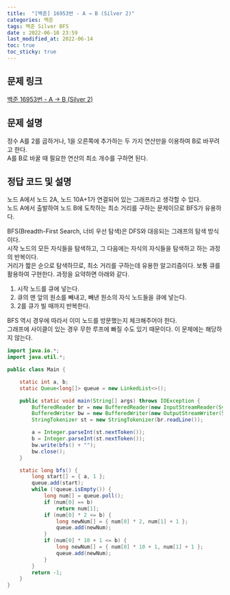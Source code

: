 ```yaml
---
title:  "[백준] 16953번 - A → B (Silver 2)"
categories: 백준
tags: 백준 Silver BFS
date : 2022-06-10 23:59
last_modified_at: 2022-06-14
toc: true
toc_sticky: true
---
```


## 문제 링크

[백준 16953번 - A $\rightarrow$ B (Silver 2)](https://www.acmicpc.net/problem/16953)

## 문제 설명

정수 A를 2를 곱하거나, 1을 오른쪽에 추가하는 두 가지 연산만을 이용하여 B로 바꾸려고 한다.  
A를 B로 바꿀 때 필요한 연산의 최소 개수를 구하면 된다.

## 정답 코드 및 설명

노드 A에서 노드 2A, 노드 10A+1가 연결되어 있는 그래프라고 생각할 수 있다.  
노드 A에서 출발하여 노드 B에 도착하는 최소 거리를 구하는 문제이므로 BFS가 유용하다.

BFS(Breadth-First Search, 너비 우선 탐색)은 DFS와 대응되는 그래프의 탐색 방식이다.  
시작 노드의 모든 자식들을 탐색하고, 그 다음에는 자식의 자식들을 탐색하고 하는 과정의 반복이다.  
거리가 짧은 순으로 탐색하므로, 최소 거리를 구하는데 유용한 알고리즘이다.
보통 큐를 활용하여 구현한다. 과정을 요약하면 아래와 같다.

1. 시작 노드를 큐에 넣는다.
2. 큐의 맨 앞의 원소를 빼내고, 빼낸 원소의 자식 노드들을 큐에 넣는다.
3. 2를 큐가 빌 때까지 반복한다.

BFS 역시 경우에 따라서 이미 노드를 방문했는지 체크해주어야 한다.  
그래프에 사이클이 있는 경우 무한 루프에 빠질 수도 있기 때문이다. 이 문제에는 해당하지 않는다.

```java
import java.io.*;
import java.util.*;

public class Main {

    static int a, b;
    static Queue<long[]> queue = new LinkedList<>();

    public static void main(String[] args) throws IOException {
        BufferedReader br = new BufferedReader(new InputStreamReader(System.in));
        BufferedWriter bw = new BufferedWriter(new OutputStreamWriter(System.out));
        StringTokenizer st = new StringTokenizer(br.readLine());

        a = Integer.parseInt(st.nextToken());
        b = Integer.parseInt(st.nextToken());
        bw.write(bfs() + "");
        bw.close();
    }

    static long bfs() {
        long start[] = { a, 1 };
        queue.add(start);
        while (!queue.isEmpty()) {
            long num[] = queue.poll();
            if (num[0] == b)
                return num[1];
            if (num[0] * 2 <= b) {
                long newNum[] = { num[0] * 2, num[1] + 1 };
                queue.add(newNum);
            }
            if (num[0] * 10 + 1 <= b) {
                long newNum[] = { num[0] * 10 + 1, num[1] + 1 };
                queue.add(newNum);
            }
        }
        return -1;
    }
}
```
